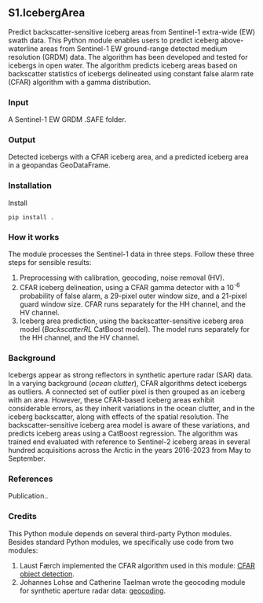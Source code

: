 ## S1.IcebergArea
Predict backscatter-sensitive iceberg areas from Sentinel-1 extra-wide (EW) swath data. This Python module enables users to predict iceberg above-waterline areas from Sentinel-1 EW ground-range detected medium resolution (GRDM) data. The algorithm has been developed and tested for icebergs in open water. The algorithm predicts iceberg areas based on backscatter statistics of icebergs delineated using constant false alarm rate (CFAR) algorithm with a gamma distribution.

### Input
A Sentinel-1 EW GRDM .SAFE folder.

### Output
Detected icebergs with a CFAR iceberg area, and a predicted iceberg area in a geopandas GeoDataFrame.

### Installation
Install 

```shell
pip install .
```

### How it works
The module processes the Sentinel-1 data in three steps. Follow these three steps for sensible results:
1. Preprocessing with calibration, geocoding, noise removal (HV).
2. CFAR iceberg delineation, using a CFAR gamma detector with a 10<sup>-6</sup> probability of false alarm, a 29-pixel outer window size, and a 21-pixel guard window size. CFAR runs separately for the HH channel, and the HV channel.
3. Iceberg area prediction, using the backscatter-sensitive iceberg area model (*BackscatterRL* CatBoost model). The model runs separately for the HH channel, and the HV channel.

### Background
Icebergs appear as strong reflectors in synthetic aperture radar (SAR) data. In a varying background (*ocean clutter*), CFAR algorithms detect icebergs as outliers. A connected set of outlier pixel is then grouped as an iceberg with an area. However, these CFAR-based iceberg areas exhibit considerable errors, as they inherit variations in the ocean clutter, and in the iceberg backscatter, along with effects of the spatial resolution. The backscatter-sensitive iceberg area model is aware of these variations, and predicts iceberg areas using a CatBoost regression. The algorithm was trained end evaluated with reference to Sentinel-2 iceberg areas in several hundred acquisitions across the Arctic in the years 2016-2023 from May to September. 

### References
Publication..

### Credits
This Python module depends on several third-party Python modules. Besides standard Python modules, we specifically use code from two modules:
1. Laust Færch implemented the CFAR algorithm used in this module: [CFAR object detection](https://github.com/LaustFaerch/cfar-object-detection).
2. Johannes Lohse and Catherine Taelman wrote the geocoding module for synthetic aperture radar data: [geocoding]().
